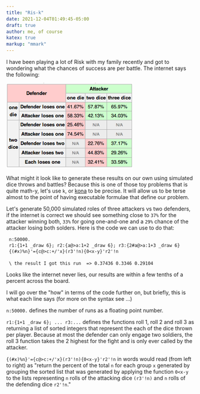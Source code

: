 ```yaml
---
title: "Ris-k"
date: 2021-12-04T01:49:45-05:00
draft: true
author: me, of course
katex: true
markup: "mmark"
---
```


I have been playing a lot of Risk with my family recently and got to wondering what the chances of success are per battle. The internet says the following:

![alt text](/risk-prob.png)

What might it look like to generate these results on our own using simulated dice throws and battles? Because this is one of those toy problems that is quite math-y, let's use `k`, or [kona](https://github.com/kevinlawler/kona) to be precise. It will allow us to be terse almost to the point of having executable formulae that define our problem.     

Let's generate 50,000 simulated roles of three attackers vs two defenders, if the internet is correct we should see something close to `37%` for the attacker winning both, `33%` for going one-and-one and a `29%` chance of the attacker losing both solders. Here is the code we can use to do that:

```k
 n:50000.
 r1:{1+1 _draw 6}; r2:{a@>a:1+2 _draw 6}; r3:{2#a@>a:1+3 _draw 6}
 {(#x)%n}'={c@>c:+/'x}(r3'!n){0<x-y}'r2'!n

 \ the result I got this run  => 0.37436 0.3346 0.29104
 ```

 

Looks like the internet never lies, our results are within a few tenths of a percent across the board.

I will go over the "how" in terms of the code further on, but briefly, this is what each line says (for more on the syntax see ...) 

`n:50000.` defines the number of runs as a floating point number.

`r1:{1+1 _draw 6}; ... r3:...` defines the functions roll 1, roll 2 and roll 3 as returning a list of sorted integers that represent the each of the dice thrown per player. Because at most the defender can only engage two soldiers, the roll 3 function takes the 2 highest for the fight and is only ever called by the attacker.

`{(#x)%n}'={c@>c:+/'x}(r3'!n){0<x-y}'r2'!n` in words would read (from left to right) as "return the percent of the total `n` for each group `x` generated by grouping the sorted list that was generated by applying the function `0<x-y` to the lists representing `n` rolls of the attacking dice `(r3'!n)` and `n` rolls of the defending dice `r2'!n`."

<!--
 
```k
 r1:{1+1 _draw 6}; r2:{a@>a:1+2 _draw 6}; r3:{2#a@>a:1+3 _draw 6}
 d:(r3;r2;r1)
 gr:{(d@*& (x+1) > 3 2 1)[]}	
 c:{0<((#b)#gr x) - b:gr x&2&y}
 {{(x>0) & y>0}. x}{{(x-+/0=a; y-+/1=a:c[x;y])}. x}\(10;10)

 n:50000.
 {(#x)%n}'={c@>c:+/'x}(r3'!n){0<x-y}'r2'!n


```


| Item         | Price     | # In stock |
|--------------|-----------|------------|
| Juicy Apples | 1.99      | *7*        |
| Bananas      | **1.89**  | 5234       |

r1:{{1+1 _draw 6}'!x}
r2:{{a@>a:1+2 _draw 6}'!x}
r3:{2#'{a@>a:1+3 _draw 6}'!x}

{(#x) % n}'={c@>c:+/'x} (r3 n){0<x-y}'r2 n
{(#x) % n}'={c@>c:+/'x} (1#'r3 n){0<x-y}'r1 n

-->
